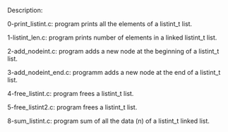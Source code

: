 Description:

0-print_listint.c: program prints all the elements of a listint_t list.

1-listint_len.c: program prints  number of elements in a linked listint_t list.

2-add_nodeint.c: program adds a new node at the beginning of a listint_t list.

3-add_nodeint_end.c: programm adds a new node at the end of a listint_t list.

4-free_listint.c: program frees a listint_t list.

5-free_listint2.c: program frees a listint_t list.

8-sum_listint.c: program sum of all the data (n) of a listint_t linked list.

